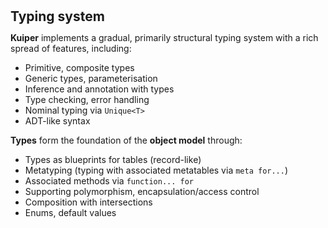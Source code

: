 <h2 style="margin:0; line-height:1.1;">Typing system</h2>

**Kuiper** implements a gradual, primarily structural typing system with a rich spread of features, including:

- Primitive, composite types
- Generic types, parameterisation
- Inference and annotation with types
- Type checking, error handling
- Nominal typing via `Unique<T>`
- ADT-like syntax

**Types** form the foundation of the **object model** through:

- Types as blueprints for tables (record-like)
- Metatyping (typing with associated metatables via `meta for...`)
- Associated methods via `function... for`
- Supporting polymorphism, encapsulation/access control
- Composition with intersections
- Enums, default values